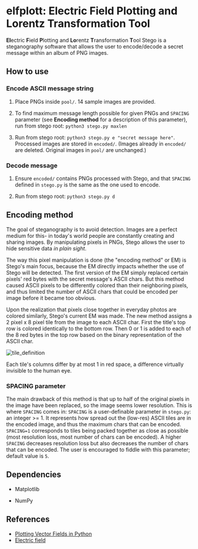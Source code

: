 # elfplott: Electric Field Plotting and Lorentz Transformation Tool
**El**ectric **F**ield **P**lotting and **Lo**rentz **T**ransformation **T**ool
Stego is a steganography software that allows the user to encode/decode a secret message within an album of PNG images.

## How to use

### Encode ASCII message string
1. Place PNGs inside `pool/`. 14 sample images are provided. 

2. To find maximum message length possible for given PNGs and `SPACING` parameter (see **Encoding method** for a description of this parameter), run from stego root: `python3 stego.py maxlen`

3. Run from stego root: `python3 stego.py e "secret message here"`. Processed images are stored in `encoded/`. (Images already in `encoded/` are deleted. Original images in `pool/` are unchanged.)


### Decode message
1. Ensure `encoded/` contains PNGs processed with Stego, and that `SPACING` defined in `stego.py` is the same as the one used to encode. 

2. Run from stego root: `python3 stego.py d`

## Encoding method
The goal of steganography is to avoid detection. Images are a perfect medium for this- in today's world people are constantly creating and sharing images. By manipulating pixels in PNGs, Stego allows the user to hide sensitive data *in plain sight*. 


The way this pixel manipulation is done (the "encoding method" or EM) is Stego's main focus, because the EM directly impacts whether the use of Stego will be detected. The first version of the EM simply replaced certain pixels' red bytes with the secret message's ASCII chars. But this method caused ASCII pixels to be differently colored than their neighboring pixels, and thus limited the number of ASCII chars that could be encoded per image before it became too obvious.


Upon the realization that pixels close together in everyday photos are colored similarly, Stego's current EM was made. The new method assigns a 2 pixel x 8 pixel tile from the image to each ASCII char. First the title's top row is colored identically to the bottom row. Then 0 or 1 is added to each of the 8 red bytes in the top row based on the binary representation of the ASCII char. 

![tile_definition](tile_definition.png)

Each tile's columns differ by at most 1 in red space, a difference virtually invisible to the human eye.

### SPACING parameter
The main drawback of this method is that up to half of the original pixels in the image have been replaced, so the image seems lower resolution. This is where `SPACING` comes in: `SPACING` is a user-definable parameter in `stego.py`: an integer >= 1. It represents how spread out the (low-res) ASCII tiles are in the encoded image, and thus the maximum chars that can be encoded. `SPACING=1` corresponds to tiles being packed together as close as possible (most resolution loss, most number of chars can be encoded). A higher `SPACING` decreases resolution loss but also decreases the number of chars that can be encoded. The user is encouraged to fiddle with this parameter; default value is `5`. 


## Dependencies

- Matplotlib

- NumPy

## References
- [Plotting Vector Fields in Python](https://krajit.github.io/sympy/vectorFields/vectorFields.html)
- [Electric field](https://en.wikipedia.org/wiki/Electric_field)